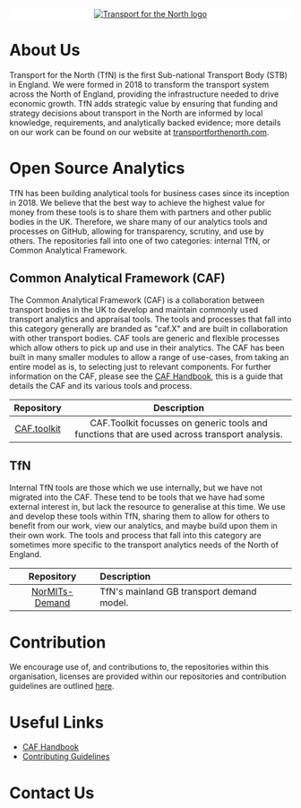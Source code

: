 <div align="center" style="background-color: white;">
<a href="https://www.transportforthenorth.com/">
<img src="https://www.transportforthenorth.com/wp-content/themes/tfn-theme/img/logo.svg"
  alt="Transport for the North logo">
</a>
</div>

# About Us

Transport for the North (TfN) is the first Sub-national Transport Body (STB) in England. We were formed in 2018 to transform the transport system across the North of England, providing the infrastructure needed to drive economic growth.
TfN adds strategic value by ensuring that funding and strategy decisions about transport in the North are informed by local knowledge, requirements, and analytically backed evidence; more details on our work can be found on our website at [transportforthenorth.com](https://www.transportforthenorth.com/).

# Open Source Analytics

TfN has been building analytical tools for business cases since its inception in 2018. We believe that the best way to achieve the highest value for money from these tools is to share them with partners and other public bodies in the UK. Therefore, we share many of our analytics tools and processes on GitHub, allowing for transparency, scrutiny, and use by others.
The repositories fall into one of two categories: internal TfN, or Common Analytical Framework.

## Common Analytical Framework (CAF)

The Common Analytical Framework (CAF) is a collaboration between transport bodies in the UK to develop and maintain commonly used transport analytics and appraisal tools.
The tools and processes that fall into this category generally are branded as "caf.X" and are built in collaboration with other transport bodies. CAF tools are generic and flexible processes which allow others to pick up and use in their analytics. The CAF has been built in many smaller modules to allow a range of use-cases, from taking an entire model as is, to selecting just to relevant components.
For further information on the CAF, please see the [CAF Handbook](https://transport-for-the-north.github.io/CAF-Handbook), this is a guide that details the CAF and its various tools and process.

| Repository | Description |
| :--------: | :---------: |
| [CAF.toolkit](https://github.com/Transport-for-the-North/caf.toolkit) | CAF.Toolkit focusses on generic tools and functions that are used across transport analysis. |

## TfN

Internal TfN tools are those which we use internally, but we have not migrated into the CAF. These tend to be tools that we have had some external interest in, but lack the resource to generalise at this time.
We use and develop these tools within TfN, sharing them to allow for others to benefit from our work, view our analytics, and maybe build upon them in their own work.
The tools and process that fall into this category are sometimes more specific to the transport analytics needs of the North of England.

| Repository | Description |
| :--------: | :---------- |
| [NorMITs-Demand](https://github.com/Transport-for-the-North/NorMITs-Demand) | TfN's mainland GB transport demand model. |


# Contribution

We encourage use of, and contributions to, the repositories within this organisation, licenses are provided within our repositories and contribution guidelines are outlined [here](CONTRIBUTING.md).

# Useful Links

- [CAF Handbook](https://transport-for-the-north.github.io/CAF-Handbook)
- [Contributing Guidelines](CONTRIBUTING.md)

# Contact Us



